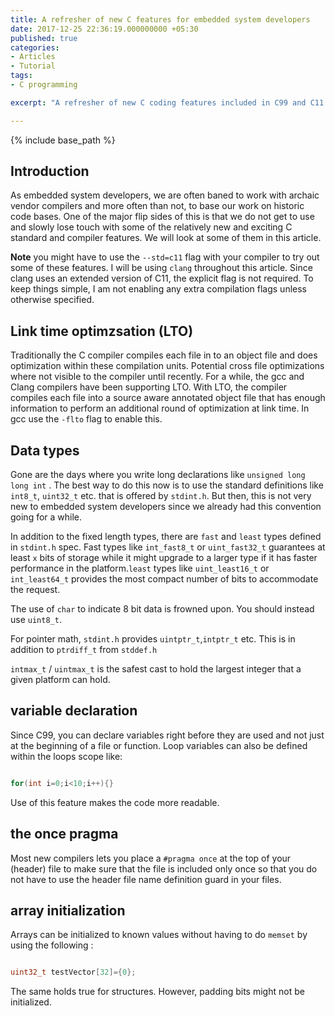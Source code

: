 ```yaml
---
title: A refresher of new C features for embedded system developers 
date: 2017-12-25 22:36:19.000000000 +05:30
published: true
categories:
- Articles
- Tutorial
tags:
- C programming

excerpt: "A refresher of new C coding features included in C99 and C11 for embedded system developers."

---
```

<style>
div {
  text-align: justify;
  text-justify: inter-word;
}
</style>


{% include base_path %}

## Introduction

As embedded system developers, we are often baned to work with archaic vendor compilers and more often than not, to base our work on historic code bases. One of the major flip sides of this is that we do not get to use and slowly lose touch with some of the relatively new and exciting C standard and compiler features. We will look at some of them in this article. 

**Note** you might have to use the `--std=c11` flag with your compiler to try out some of these features. I will be using `clang` throughout this article. Since clang uses an extended version of C11, the explicit flag is not required. To keep things simple, I am not enabling any extra compilation flags unless otherwise specified. 

## Link time optimzsation (LTO)

Traditionally the C compiler compiles each file in to an object file and does optimization within these compilation units. Potential cross file optimizations where not visible to the compiler until recently. For a while, the gcc and Clang compilers have been supporting LTO. With LTO, the compiler compiles each file into a source aware annotated object file that has enough information to perform an additional round of optimization at link time. In gcc use the `-flto` flag to enable this. 

## Data types

Gone are the days where you write long declarations like `unsigned long long int` . The best way to do this now is to use the standard definitions like `int8_t`, `uint32_t` etc. that is offered by `stdint.h`. But then, this is not very new to embedded system developers since we already had this convention going for a while. 

In addition to the fixed length types, there are `fast` and `least` types defined in `stdint.h` spec. Fast types like `int_fast8_t` or `uint_fast32_t` guarantees at least `x` bits of storage while it might upgrade to a larger type if it has faster performance in the platform.`least` types like `uint_least16_t` or `int_least64_t` provides the most compact number of bits to accommodate the request. 

The use of `char` to indicate 8 bit data is frowned upon. You should instead use `uint8_t`.

For pointer math, `stdint.h` provides `uintptr_t`,`intptr_t` etc. This is in addition to `ptrdiff_t` from `stddef.h`

`intmax_t` / `uintmax_t` is the safest cast to hold the largest integer that a given platform can hold.

## variable declaration

Since C99, you can declare variables right before they are used and not just at the beginning of a file or function. Loop variables can also be defined within the loops scope like:

```c

for(int i=0;i<10;i++){}

```

Use of this feature makes the code more readable. 

## the once pragma

Most new compilers lets you place a `#pragma once` at the top of your (header) file to make sure that the file is included only once so that you do not have to use the header file name definition guard in your files.

## array initialization

Arrays can be initialized to known values without having to do `memset` by using the following :

```c

uint32_t testVector[32]={0};

```

The same holds true for structures. However, padding bits might not be initialized.  
